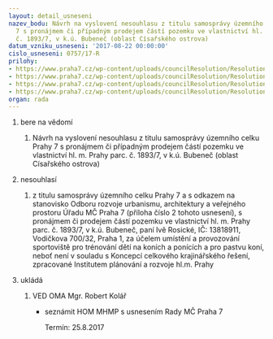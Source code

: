 ```yaml
---
layout: detail_usneseni
nazev_bodu: Návrh na vyslovení nesouhlasu z titulu samosprávy územního celku Prahy
  7 s pronájmem či případným prodejem částí pozemku ve vlastnictví hl. m. Prahy parc.
  č. 1893/7, v k.ú. Bubeneč (oblast Císařského ostrova)
datum_vzniku_usneseni: '2017-08-22 00:00:00'
cislo_usneseni: 0757/17-R
prilohy:
- https://www.praha7.cz/wp-content/uploads/councilResolution/Resolutions/29406/export/01_MHMP_poz_1893_7_Bub~237950.doc
- https://www.praha7.cz/wp-content/uploads/councilResolution/Resolutions/29406/export/02_MHMP_poz_1893_7_Bub~237949.pdf
- https://www.praha7.cz/wp-content/uploads/councilResolution/Resolutions/29406/export/03_MHMP_poz_1893_7_Bub~237948.pdf
- https://www.praha7.cz/wp-content/uploads/councilResolution/Resolutions/29406/export/export~295451.pdf
organ: rada
---
```

<OL class=urzList_view id=urzList>
<LI class=urzClass1><SPAN name="1">bere na vědomí</SPAN>
<OL class=urzOlClass>
<LI class=urzClass2 style="TEXT-ALIGN: left"><SPAN>
<P>Návrh na vyslovení nesouhlasu z titulu samosprávy územního celku Prahy 7 s pronájmem či případným prodejem částí pozemku ve vlastnictví hl. m. Prahy parc. č. 1893/7, v k.ú. Bubeneč (oblast Císařského ostrova)</P></SPAN></LI></OL></LI>
<LI class=urzClass1><SPAN name="11">nesouhlasí</SPAN>
<OL class=urzOlClass>
<LI class=urzClass2 style="TEXT-ALIGN: left"><SPAN>
<P>z titulu samosprávy územního celku Prahy 7 a s odkazem na stanovisko Odboru rozvoje urbanismu, architektury a veřejného prostoru Úřadu MČ Praha 7 (příloha číslo 2 tohoto usnesení), s pronájmem či prodejem částí pozemku ve vlastnictví hl. m. Prahy parc. č. 1893/7, v k.ú. Bubeneč, paní Ivě Rosické, IČ: 13818911, Vodičkova 700/32, Praha 1, za účelem umístění a provozování sportoviště pro trénování dětí na koních a ponících a pro pastvu koní, neboť není v souladu s Koncepcí celkového krajinářského řešení, zpracované Institutem plánování a rozvoje hl.m. Prahy<BR></P></SPAN></LI></OL></LI>
<LI class=urzClass1 id=urzUkoly><SPAN name="1">ukládá</SPAN>
<OL class=urzOlClass>
<LI class=urzClass2><SPAN>
<P>VED OMA Mgr. Robert Kolář</P></SPAN>
<UL class=urzUlClass>
<LI class=urzClass3><SPAN>
<P>seznámit HOM MHMP s usnesením Rady MČ Praha 7</P></SPAN><SPAN class=urzUkolTermin>Termín:&nbsp;25.8.2017</SPAN></LI></UL></LI></OL></LI></OL>